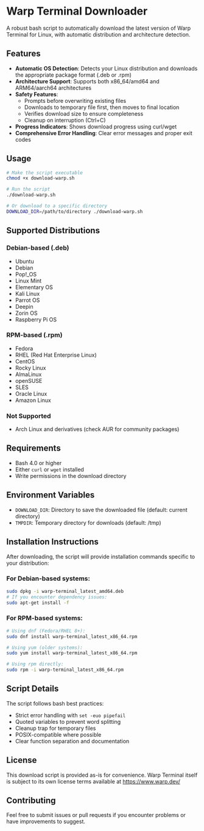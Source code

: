 # Warp Terminal Downloader

A robust bash script to automatically download the latest version of Warp Terminal for Linux, with automatic distribution and architecture detection.

## Features

- **Automatic OS Detection**: Detects your Linux distribution and downloads the appropriate package format (.deb or .rpm)
- **Architecture Support**: Supports both x86_64/amd64 and ARM64/aarch64 architectures
- **Safety Features**:
  - Prompts before overwriting existing files
  - Downloads to temporary file first, then moves to final location
  - Verifies download size to ensure completeness
  - Cleanup on interruption (Ctrl+C)
- **Progress Indicators**: Shows download progress using curl/wget
- **Comprehensive Error Handling**: Clear error messages and proper exit codes

## Usage

```bash
# Make the script executable
chmod +x download-warp.sh

# Run the script
./download-warp.sh

# Or download to a specific directory
DOWNLOAD_DIR=/path/to/directory ./download-warp.sh
```

## Supported Distributions

### Debian-based (.deb)
- Ubuntu
- Debian
- Pop!_OS
- Linux Mint
- Elementary OS
- Kali Linux
- Parrot OS
- Deepin
- Zorin OS
- Raspberry Pi OS

### RPM-based (.rpm)
- Fedora
- RHEL (Red Hat Enterprise Linux)
- CentOS
- Rocky Linux
- AlmaLinux
- openSUSE
- SLES
- Oracle Linux
- Amazon Linux

### Not Supported
- Arch Linux and derivatives (check AUR for community packages)

## Requirements

- Bash 4.0 or higher
- Either `curl` or `wget` installed
- Write permissions in the download directory

## Environment Variables

- `DOWNLOAD_DIR`: Directory to save the downloaded file (default: current directory)
- `TMPDIR`: Temporary directory for downloads (default: /tmp)

## Installation Instructions

After downloading, the script will provide installation commands specific to your distribution:

### For Debian-based systems:
```bash
sudo dpkg -i warp-terminal_latest_amd64.deb
# If you encounter dependency issues:
sudo apt-get install -f
```

### For RPM-based systems:
```bash
# Using dnf (Fedora/RHEL 8+):
sudo dnf install warp-terminal_latest_x86_64.rpm

# Using yum (older systems):
sudo yum install warp-terminal_latest_x86_64.rpm

# Using rpm directly:
sudo rpm -i warp-terminal_latest_x86_64.rpm
```

## Script Details

The script follows bash best practices:
- Strict error handling with `set -euo pipefail`
- Quoted variables to prevent word splitting
- Cleanup trap for temporary files
- POSIX-compatible where possible
- Clear function separation and documentation

## License

This download script is provided as-is for convenience. Warp Terminal itself is subject to its own license terms available at https://www.warp.dev/

## Contributing

Feel free to submit issues or pull requests if you encounter problems or have improvements to suggest.